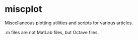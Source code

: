 # miscplot

Miscellaneous plotting utilities and scripts for various articles.

.m files are not MatLab files, but Octave files.
